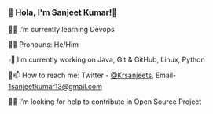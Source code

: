 ### 🔶 Hola, I'm Sanjeet Kumar!👋 
🔹🌱 I’m currently learning Devops

🔸😄 Pronouns: He/Him

▫️🔭 I’m currently working on Java, Git & GitHub, Linux, Python

🔹📫 How to reach me: Twitter - [@Krsanjeets](https://twitter.com/Krsanjeets),    Email- [1sanjeetkumar13@gmail.com](1sanjeetkumar13@gmail.com)

🔸🤔 I’m looking for help to contribute in Open Source Project
<!--
**Kumarsanjeet1/Kumarsanjeet1** is a ✨ _special_ ✨ repository because its `README.md` (this file) appears on your GitHub profile.

Here are some ideas to get you started:

- ...

- 👯 I’m looking to collaborate on ...
-  ...
- 💬 Ask me about ...

-  ...
- ⚡ Fun fact: ...
-->
